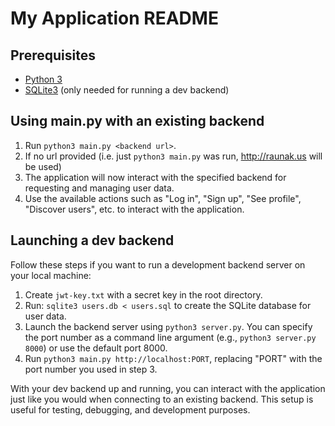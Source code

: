 # My Application README

## Prerequisites

- [Python 3](https://www.python.org/downloads/)
- [SQLite3](https://www.sqlite.org/download.html) (only needed for running a dev backend)

## Using main.py with an existing backend

1. Run `python3 main.py <backend url>`.
2. If no url provided (i.e. just `python3 main.py` was run, http://raunak.us will be used)
3. The application will now interact with the specified backend for requesting and managing user data.
4. Use the available actions such as "Log in", "Sign up", "See profile", "Discover users", etc. to interact with the application.

## Launching a dev backend

Follow these steps if you want to run a development backend server on your local machine:

1. Create `jwt-key.txt` with a secret key in the root directory.
2. Run: `sqlite3 users.db < users.sql` to create the SQLite database for user data.
3. Launch the backend server using `python3 server.py`. You can specify the port number as a command line argument (e.g., `python3 server.py 8000`) or use the default port 8000.
4. Run `python3 main.py http://localhost:PORT`, replacing "PORT" with the port number you used in step 3.

With your dev backend up and running, you can interact with the application just like you would when connecting to an existing backend. This setup is useful for testing, debugging, and development purposes.